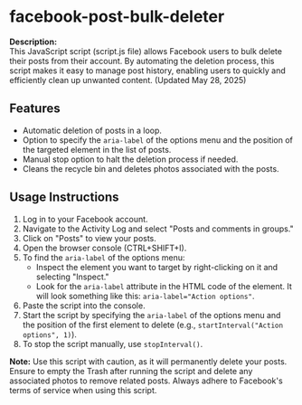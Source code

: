 # facebook-post-bulk-deleter

**Description:**  
This JavaScript script (script.js file) allows Facebook users to bulk delete their posts from their account. By automating the deletion process, this script makes it easy to manage post history, enabling users to quickly and efficiently clean up unwanted content. (Updated May 28, 2025)

## Features

- Automatic deletion of posts in a loop.
- Option to specify the `aria-label` of the options menu and the position of the targeted element in the list of posts.
- Manual stop option to halt the deletion process if needed.
- Cleans the recycle bin and deletes photos associated with the posts.

## Usage Instructions

1. Log in to your Facebook account.
2. Navigate to the Activity Log and select "Posts and comments in groups."
3. Click on "Posts" to view your posts.
4. Open the browser console (CTRL+SHIFT+I).
5. To find the `aria-label` of the options menu:
   - Inspect the element you want to target by right-clicking on it and selecting "Inspect."
   - Look for the `aria-label` attribute in the HTML code of the element. It will look something like this: `aria-label="Action options"`.
6. Paste the script into the console.
7. Start the script by specifying the `aria-label` of the options menu and the position of the first element to delete (e.g., `startInterval("Action options", 1)`).
8. To stop the script manually, use `stopInterval()`.

**Note:** Use this script with caution, as it will permanently delete your posts. Ensure to empty the Trash after running the script and delete any associated photos to remove related posts. Always adhere to Facebook's terms of service when using this script.